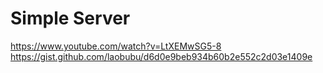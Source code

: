 # Simple Server
https://www.youtube.com/watch?v=LtXEMwSG5-8
https://gist.github.com/laobubu/d6d0e9beb934b60b2e552c2d03e1409e